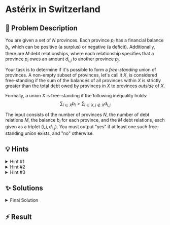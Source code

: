 # Astérix in Switzerland

## 📝 Problem Description

You are given a set of $N$ provinces. Each province $p_i$ has a financial balance $b_i$, which can be positive (a surplus) or negative (a deficit). Additionally, there are $M$ debt relationships, where each relationship specifies that a province $p_i$ owes an amount $d_{i,j}$ to another province $p_j$.

Your task is to determine if it's possible to form a *free-standing* union of provinces. A non-empty subset of provinces, let's call it $X$, is considered free-standing if the sum of the balances of all provinces within $X$ is strictly greater than the total debt owed by provinces in $X$ to provinces *outside* of $X$.

Formally, a union $X$ is free-standing if the following inequality holds:
$$ \sum_{i \in X} b_i > \sum_{i \in X, j \notin X} d_{i,j} $$

The input consists of the number of provinces $N$, the number of debt relations $M$, the balance $b_i$ for each province, and the $M$ debt relations, each given as a triplet $(i, j, d_{i,j})$. You must output "yes" if at least one such free-standing union exists, and "no" otherwise.

## 💡 Hints

<details>
<summary>Hint #1</summary>
The problem asks if *any* subset of provinces $X$ can form a free-standing union. This is equivalent to asking if the *best possible* union is free-standing. This suggests we need to find a way to partition the provinces into two sets: those in the union ($X$) and those outside of it. How can we define the "value" or "profit" of a given union $X$ to maximize it?
</details>

<details>
<summary>Hint #2</summary>
Let's reformulate the condition. We are looking for a non-empty set of provinces $X$ that maximizes the value $V(X) = \left( \sum_{i \in X} b_i \right) - \left( \sum_{i \in X, j \notin X} d_{i,j} \right)$. A free-standing union exists if and only if $\max_{X} V(X) > 0$.

This problem of partitioning a set of items to maximize a value, where the value depends on interactions between items in different partitions, can often be modeled as a minimum cut problem in a specially constructed flow network. Consider creating a network with a source $s$ and a sink $t$. How could you represent provinces, their balances, and their debts as components in this network?
</details>

<details>
<summary>Hint #3</summary>
Let's build a flow network. Create a source $s$, a sink $t$, and a vertex for each province $p_i$.
<ul>
    <li>For each province $p_i$ with a <b>positive balance</b> $b_i$, add a directed edge from the source $s$ to vertex $p_i$ with capacity $b_i$. These represent the assets of the potential union.</li>
    <li>For each province $p_i$ with a <b>negative balance</b> $b_i$, add a directed edge from vertex $p_i$ to the sink $t$ with capacity $-b_i$. These represent the liabilities.</li>
    <li>For each debt $d_{i,j}$ from province $p_i$ to $p_j$, add a directed edge from vertex $p_i$ to vertex $p_j$ with capacity $d_{i,j}$.</li>
</ul>
Now, consider an $s-t$ cut in this network. A cut partitions the vertices into two sets, $S$ (containing $s$) and $T$ (containing $t$). Let the set of provinces in our union $X$ correspond to the province-vertices in $S$. What does the capacity of this cut represent in terms of the original problem?
</details>

## ✨ Solutions

<details>
<summary>Final Solution</summary>

This problem can be elegantly solved by transforming it into a **minimum cut problem** on a flow network. By the max-flow min-cut theorem, the value of the minimum cut is equal to the value of the maximum flow, which is computationally feasible.

### From Free-Standing Union to Minimum Cut

First, let's rephrase the objective. We are searching for a non-empty set of provinces $X$ such that its total balance exceeds its external debts.
$$ \sum_{i \in X} b_i > \sum_{i \in X, j \notin X} d_{i,j} $$
This is equivalent to finding a set $X$ that maximizes the "profit" function $P(X) = \sum_{i \in X} b_i - \sum_{i \in X, j \notin X} d_{i,j}$ and checking if this maximum profit is greater than 0.

Maximizing a function of this form is a classic application for min-cut. The core idea is to construct a graph where any cut corresponds to a partition of provinces into a union $X$ and its complement, and the capacity of the cut is related to the profit $P(X)$.

### Graph Construction

We build a directed graph with a source vertex $s$, a sink vertex $t$, and one vertex for each of the $N$ provinces.

1.  **Source to Provinces (Assets):** For every province $p_i$ with a positive balance $b_i > 0$, we add an edge from the source $s$ to the vertex for $p_i$ with capacity $b_i$. These edges represent the total potential income/assets we can have. Let $B_{pos}$ be the sum of all positive balances.

2.  **Provinces to Sink (Liabilities):** For every province $p_i$ with a negative balance $b_i < 0$, we add an edge from the vertex for $p_i$ to the sink $t$ with capacity $-b_i$. These represent the inherent costs/deficits of including these provinces in our union.

3.  **Between Provinces (Debts):** For every debt relation where province $p_i$ owes $d_{i,j}$ to province $p_j$, we add an edge from the vertex for $p_i$ to the vertex for $p_j$ with capacity $d_{i,j}$.

### Interpreting the Cut

An $s-t$ cut partitions the graph's vertices into two sets: $S$ (containing the source $s$) and $T$ (containing the sink $t$). Let our potential union $X$ be the set of provinces whose corresponding vertices are in $S$. The remaining provinces are in the complement set $Y$, corresponding to vertices in $T$.

The capacity of the cut $C(S, T)$ is the sum of capacities of all edges going from a vertex in $S$ to a vertex in $T$. These edges are:
1.  **Source to Province in $T$**: Edges $(s, p_j)$ where $p_j \in Y$. This happens only for provinces with positive balances. Their contribution to the cut is $\sum_{p_j \in Y, b_j > 0} b_j$.
2.  **Province in $S$ to Sink**: Edges $(p_i, t)$ where $p_i \in X$. This happens only for provinces with negative balances. Their contribution is $\sum_{p_i \in X, b_i < 0} (-b_i)$.
3.  **Province in $S$ to Province in $T$**: Edges $(p_i, p_j)$ where $p_i \in X$ and $p_j \in Y$. Their contribution is $\sum_{i \in X, j \in Y} d_{i,j}$, which is precisely the external debt of union $X$.

So, the capacity of the cut is:
$$ C(S,T) = \left( \sum_{p_j \in Y, b_j > 0} b_j \right) + \left( \sum_{p_i \in X, b_i < 0} (-b_i) \right) + \left( \sum_{i \in X, j \in Y} d_{i,j} \right) $$

Let's rearrange this to relate it to our profit function. Let $B_{pos} = \sum_{b_k>0} b_k$.
Notice that $\sum_{p_j \in Y, b_j > 0} b_j = B_{pos} - \sum_{p_i \in X, b_i > 0} b_i$.
Substituting this in:
$$ C(S,T) = B_{pos} - \left( \sum_{p_i \in X, b_i > 0} b_i \right) + \left( \sum_{p_i \in X, b_i < 0} (-b_i) \right) + \left( \sum_{i \in X, j \in Y} d_{i,j} \right) $$
Recognizing that $\sum_{i \in X} b_i = \sum_{p_i \in X, b_i > 0} b_i + \sum_{p_i \in X, b_i < 0} b_i = \sum_{p_i \in X, b_i > 0} b_i - \sum_{p_i \in X, b_i < 0} (-b_i)$, we can write:
$$ C(S,T) = B_{pos} - \left( \sum_{i \in X} b_i - \sum_{i \in X, j \in Y} d_{i,j} \right) = B_{pos} - P(X) $$
Therefore, the capacity of a cut corresponding to partition $X$ is $B_{pos} - P(X)$. To maximize the profit $P(X)$, we need to *minimize* the cut capacity $C(S,T)$.

The minimum possible cut capacity corresponds to the maximum possible profit. Let this minimum cut be $C_{min}$.
$$ C_{min} = B_{pos} - P_{max} $$
A free-standing union exists if $P_{max} > 0$. This is equivalent to:
$$ B_{pos} - C_{min} > 0 \implies C_{min} < B_{pos} $$

By the max-flow min-cut theorem, the minimum cut value is equal to the maximum flow value. So, we can find the answer by calculating the max flow from $s$ to $t$ and checking if it's less than the total sum of all positive balances.

### Implementation

The C++ solution below uses the Boost Graph Library to implement this logic.
1.  Read the number of provinces $n$, debts $m$, and their respective values.
2.  Initialize `sum_positive_balances` to keep track of $B_{pos}$.
3.  Create a graph with $n+2$ vertices (n provinces + source + sink).
4.  Add edges according to the construction described above.
5.  Calculate the max flow from source to sink using `boost::push_relabel_max_flow`.
6.  If `flow < sum_positive_balances`, a free-standing union exists, so we print "yes". Otherwise, we print "no".

```cpp
#include <iostream>
#include <vector>
#include <tuple>

#include <boost/graph/adjacency_list.hpp>
#include <boost/graph/push_relabel_max_flow.hpp>

// Define the graph type using the Boost Graph Library.
// This setup is standard for max-flow problems.
typedef boost::adjacency_list_traits<boost::vecS, boost::vecS, boost::directedS> traits;
typedef boost::adjacency_list<boost::vecS, boost::vecS, boost::directedS, boost::no_property,
    boost::property<boost::edge_capacity_t, long,
        boost::property<boost::edge_residual_capacity_t, long,
            boost::property<boost::edge_reverse_t, traits::edge_descriptor>>>> graph;

typedef traits::vertex_descriptor vertex_desc;
typedef traits::edge_descriptor edge_desc;

// A helper class to simplify adding edges and their reverse edges for flow algorithms.
class edge_adder {
  graph &G;

 public:
  explicit edge_adder(graph &G) : G(G) {}

  void add_edge(int from, int to, long capacity) {
    auto c_map = boost::get(boost::edge_capacity, G);
    auto r_map = boost::get(boost::edge_reverse, G);
    const auto e = boost::add_edge(from, to, G).first;
    const auto rev_e = boost::add_edge(to, from, G).first;
    c_map[e] = capacity;
    c_map[rev_e] = 0; // Reverse edge has zero initial capacity
    r_map[e] = rev_e;
    r_map[rev_e] = e;
  }
};

void solve() {
  // ===== Read Input =====
  int n, m;
  std::cin >> n >> m;
  
  std::vector<long> balances(n);
  for(int i = 0; i < n; ++i) {
    std::cin >> balances[i];
  }
  
  std::vector<std::tuple<int, int, int>> debts;
  debts.reserve(m);
  for(int i = 0; i < m; ++i) {
    int u, v, d;
    std::cin >> u >> v >> d;
    debts.emplace_back(u, v, d);
  }
  
  // ===== Solve using Min-Cut / Max-Flow =====
  // Create a graph with n vertices for provinces, plus a source and a sink.
  graph G(n + 2);
  edge_adder adder(G);
  const vertex_desc v_source = n;
  const vertex_desc v_sink = n + 1;
  
  long sum_positive_balances = 0;
  
  // Connect source and sink to province vertices based on balances.
  for(int i = 0; i < n; ++i) {
    if(balances[i] > 0) {
      // Asset: connect source to province with capacity = balance
      adder.add_edge(v_source, i, balances[i]);
      sum_positive_balances += balances[i];
    } else {
      // Liability: connect province to sink with capacity = -balance
      adder.add_edge(i, v_sink, -balances[i]);
    }
  }
  
  // Add edges between provinces for debt relations.
  for(const auto &debt : debts) {
    int u = std::get<0>(debt);
    int v = std::get<1>(debt);
    int d = std::get<2>(debt);
    // Debt from u to v: connect u to v with capacity = debt amount
    adder.add_edge(u, v, d);
  }
  
  // Calculate max flow from source to sink.
  long flow = boost::push_relabel_max_flow(G, v_source, v_sink);
  
  // ===== Output =====
  // A free-standing union exists if max_flow < total_positive_balances
  if(flow < sum_positive_balances) {
    std::cout << "yes" << std::endl;
  } else {
    std::cout << "no" << std::endl;
  }
}

int main() {
  std::ios_base::sync_with_stdio(false);
  std::cin.tie(NULL);
  
  int n_tests;
  std::cin >> n_tests;
  while(n_tests--) {
    solve();
  }
  return 0;
}
```
</details>

## ⚡ Result

```plaintext

```
